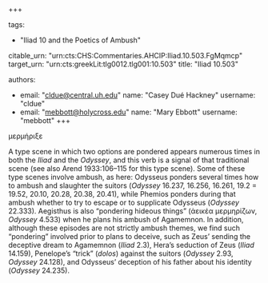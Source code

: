 +++

tags:
- "Iliad 10 and the Poetics of Ambush"

citable_urn: "urn:cts:CHS:Commentaries.AHCIP:Iliad.10.503.FgMqmcp"
target_urn: "urn:cts:greekLit:tlg0012.tlg001:10.503"
title: "Iliad 10.503"

authors:
- email: "cldue@central.uh.edu"
  name: "Casey Dué Hackney"
  username: "cldue"
- email: "mebbott@holycross.edu"
  name: "Mary Ebbott"
  username: "mebbott"
+++

<p>μερμήριξε</p><p>A type scene in which two options are pondered appears numerous times in both the <em>Iliad</em> and the <em>Odyssey</em>, and this verb is a signal of that traditional scene (see also Arend 1933:106–115 for this type scene). Some of these type scenes involve ambush, as here: Odysseus ponders several times how to ambush and slaughter the suitors (<em>Odyssey</em> 16.237, 16.256, 16.261, 19.2 = 19.52, 20.10, 20.28, 20.38, 20.41), while Phemios ponders during that ambush whether to try to escape or to supplicate Odysseus (<em>Odyssey</em> 22.333). Aegisthus is also “pondering hideous things” (ἀεικέα μερμηρίζων, <em>Odyssey</em> 4.533) when he plans his ambush of Agamemnon. In addition, although these episodes are not strictly ambush themes, we find such “pondering” involved prior to plans to deceive, such as Zeus’ sending the deceptive dream to Agamemnon (<em>Iliad</em> 2.3), Hera’s seduction of Zeus (<em>Iliad</em> 14.159), Penelope’s “trick” (<em>dolos</em>) against the suitors (<em>Odyssey</em> 2.93, <em>Odyssey</em> 24.128), and Odysseus’ deception of his father about his identity (<em>Odyssey</em> 24.235).   </p>